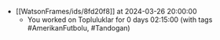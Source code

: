 
- [[WatsonFrames/ids/8fd20f8]] at 2024-03-26 20:00:00
  - You worked on Topluluklar for 0 days 02:15:00 (with tags #AmerikanFutbolu, #Tandogan) 
